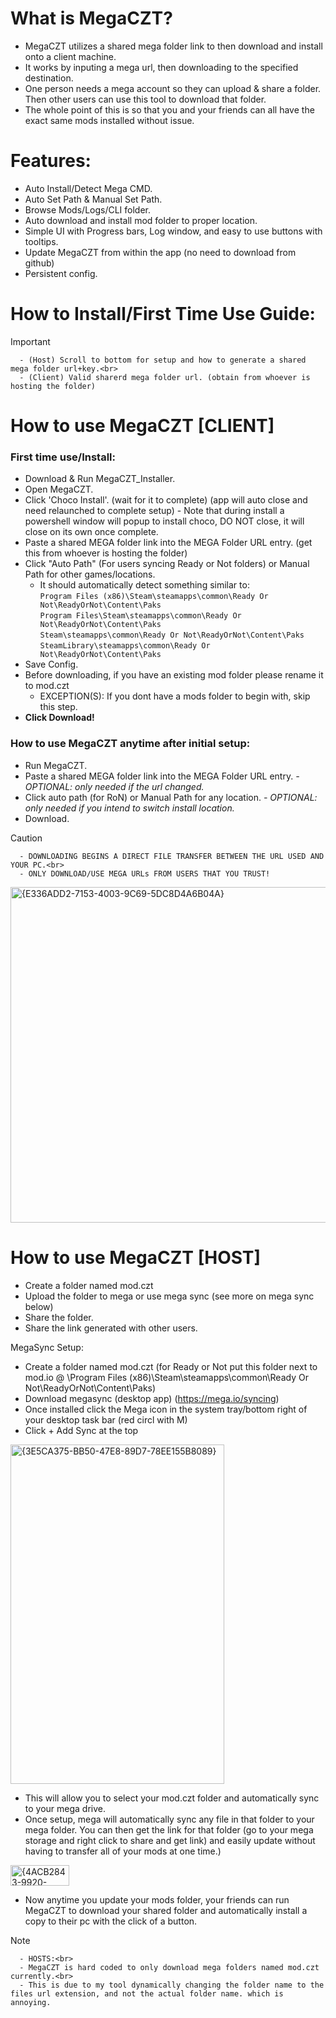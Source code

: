 # What is MegaCZT?
- MegaCZT utilizes a shared mega folder link to then download and install onto a client machine.
- It works by inputing a mega url, then downloading to the specified destination.
- One person needs a mega account so they can upload & share a folder. Then other users can use this tool to download that folder.
- The whole point of this is so that you and your friends can all have the exact same mods installed without issue.

# Features:
- Auto Install/Detect Mega CMD.
- Auto Set Path & Manual Set Path.
- Browse Mods/Logs/CLI folder.
- Auto download and install mod folder to proper location.
- Simple UI with Progress bars, Log window, and easy to use buttons with tooltips.
- Update MegaCZT from within the app (no need to download from github)
- Persistent config.

# How to Install/First Time Use Guide:
> [!IMPORTANT]
      - (Host) Scroll to bottom for setup and how to generate a shared mega folder url+key.<br>
      - (Client) Valid sharerd mega folder url. (obtain from whoever is hosting the folder)

# How to use MegaCZT [CLIENT] 
### First time use/Install:
- Download & Run MegaCZT_Installer.
- Open MegaCZT.
- Click 'Choco Install'. (wait for it to complete) (app will auto close and need relaunched to complete setup)
        - Note that during install a powershell window will popup to install choco, DO NOT close, it will close on its own once complete.
- Paste a shared MEGA folder link into the MEGA Folder URL entry. (get this from whoever is hosting the folder)
- Click "Auto Path" (For users syncing Ready or Not folders) or Manual Path for other games/locations.
  - It should automatically detect something similar to:<br>
    `Program Files (x86)\Steam\steamapps\common\Ready Or Not\ReadyOrNot\Content\Paks`<br>
    `Program Files\Steam\steamapps\common\Ready Or Not\ReadyOrNot\Content\Paks`<br>
    `Steam\steamapps\common\Ready Or Not\ReadyOrNot\Content\Paks`<br>
    `SteamLibrary\steamapps\common\Ready Or Not\ReadyOrNot\Content\Paks`
- Save Config.
- Before downloading, if you have an existing mod folder please rename it to mod.czt
  - EXCEPTION(S): If you dont have a mods folder to begin with, skip this step.
- <b>Click Download!</b>

### How to use MegaCZT anytime after initial setup:
- Run MegaCZT. 
- Paste a shared MEGA folder link into the MEGA Folder URL entry.      *- OPTIONAL: only needed if the url changed.*
- Click auto path (for RoN) or Manual Path for any location.      *- OPTIONAL: only needed if you intend to switch install location.*
- Download.
>[!CAUTION]
      - DOWNLOADING BEGINS A DIRECT FILE TRANSFER BETWEEN THE URL USED AND YOUR PC.<br>
      - ONLY DOWNLOAD/USE MEGA URLs FROM USERS THAT YOU TRUST!

<img width="837" height="537" alt="{E336ADD2-7153-4003-9C69-5DC8D4A6B04A}" src="https://github.com/user-attachments/assets/101fc213-e9d9-4818-832e-bd2957ad25c2" />

# How to use MegaCZT [HOST]
- Create a folder named mod.czt
- Upload the folder to mega or use mega sync (see more on mega sync below) 
- Share the folder.
- Share the link generated with other users.

MegaSync Setup:
- Create a folder named mod.czt (for Ready or Not put this folder next to mod.io @ \Program Files (x86)\Steam\steamapps\common\Ready Or Not\ReadyOrNot\Content\Paks)
- Download megasync (desktop app) (https://mega.io/syncing)
- Once installed click the Mega icon in the system tray/bottom right of your desktop task bar (red circl with M)
- Click + Add Sync at the top
<img width="342" height="543" alt="{3E5CA375-BB50-47E8-89D7-78EE155B8089}" src="https://github.com/user-attachments/assets/ad03467c-ede6-4b48-9310-b9481bfdfdd2" />

- This will allow you to select your mod.czt folder and automatically sync to your mega drive.
- Once setup, mega will automatically sync any file in that folder to your mega folder. You can then get the link for that folder (go to your mega storage and right click to share and get link) and easily update without having to transfer all of your mods at one time.)
<img width="94" height="33" alt="{4ACB2843-9920-461D-AE18-31BF3F3605A3}" src="https://github.com/user-attachments/assets/593c8cb2-c7a8-4900-a9bd-1f4f54b285dc" />

- Now anytime you update your mods folder, your friends can run MegaCZT to download your shared folder and automatically install a copy to their pc with the click of a button.
>[!NOTE]
      - HOSTS:<br>
      - MegaCZT is hard coded to only download mega folders named mod.czt currently.<br>
      - This is due to my tool dynamically changing the folder name to the files url extension, and not the actual folder name. which is annoying.















































































